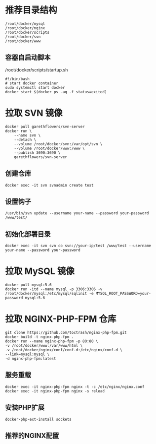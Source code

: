 # 推荐目录结构
```
/root/docker/mysql
/root/docker/nginx
/root/docker/scripts
/root/docker/svn
/root/docker/www
```
## 容器自启动脚本
  /root/docker/scripts/startup.sh
```
#!/bin/bash
# start docker container
sudo systemctl start docker
docker start $(docker ps -aq -f status=exited)
```
  
# 拉取 SVN 镜像
```
docker pull garethflowers/svn-server
docker run \
    --name svn \
    --detach \
    --volume /root/docker/svn:/var/opt/svn \
    --volume /root/docker/www:/www \
    --publish 3690:3690 \
    garethflowers/svn-server
```
## 创建仓库
```
docker exec -it svn svnadmin create test
```
## 设置钩子
```
/usr/bin/svn update --username your-name --password your-password /www/test/
```
## 初始化部署目录
```
docker exec -it svn svn co svn://your-ip/test /www/test --username your-name --password your-password
```

# 拉取 MySQL 镜像
```
docker pull mysql:5.6
docker run -itd --name mysql -p 3306:3306 -v /root/docker/mysql:/etc/mysql/sqlinit -e MYSQL_ROOT_PASSWORD=your-password mysql:5.6
```

# 拉取 NGINX-PHP-FPM 仓库
```
git clone https://github.com/toctrash/nginx-php-fpm.git
docker build -t nginx-php-fpm .
docker run --name nginx-php-fpm -p 80:80 \
-v /root/docker/www:/var/www/html \
-v /root/docker/nginx/conf/conf.d:/etc/nginx/conf.d \
--link=mysql:mysql \
-d nginx-php-fpm:latest
```
## 服务重载
```
docker exec -it nginx-php-fpm nginx -t -c /etc/nginx/nginx.conf
docker exec -it nginx-php-fpm nginx -s reload
```
## 安装PHP扩展
```
docker-php-ext-install sockets
```
## 推荐的NGINX配置
